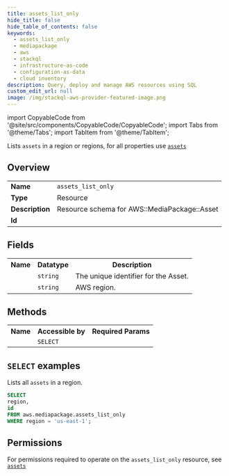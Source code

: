 ```yaml
---
title: assets_list_only
hide_title: false
hide_table_of_contents: false
keywords:
  - assets_list_only
  - mediapackage
  - aws
  - stackql
  - infrastructure-as-code
  - configuration-as-data
  - cloud inventory
description: Query, deploy and manage AWS resources using SQL
custom_edit_url: null
image: /img/stackql-aws-provider-featured-image.png
---
```


import CopyableCode from '@site/src/components/CopyableCode/CopyableCode';
import Tabs from '@theme/Tabs';
import TabItem from '@theme/TabItem';

Lists <code>assets</code> in a region or regions, for all properties use <a href="/services/serviceName/assets/"><code>assets</code></a>

## Overview
<table>
<tbody>
<tr><td><b>Name</b></td><td><code>assets_list_only</code></td></tr>
<tr><td><b>Type</b></td><td>Resource</td></tr>
<tr><td><b>Description</b></td><td>Resource schema for AWS::MediaPackage::Asset</td></tr>
<tr><td><b>Id</b></td><td><CopyableCode code="aws.mediapackage.assets_list_only" /></td></tr>
</tbody>
</table>

## Fields
<table>
<tbody>
<tr><th>Name</th><th>Datatype</th><th>Description</th></tr><tr><td><CopyableCode code="id" /></td><td><code>string</code></td><td>The unique identifier for the Asset.</td></tr>
<tr><td><CopyableCode code="region" /></td><td><code>string</code></td><td>AWS region.</td></tr>
</tbody>
</table>

## Methods

<table>
<tbody>
  <tr>
    <th>Name</th>
    <th>Accessible by</th>
    <th>Required Params</th>
  </tr>
  <tr>
    <td><CopyableCode code="list_resources" /></td>
    <td><code>SELECT</code></td>
    <td><CopyableCode code="region" /></td>
  </tr>
</tbody>
</table>

## `SELECT` examples
Lists all <code>assets</code> in a region.
```sql
SELECT
region,
id
FROM aws.mediapackage.assets_list_only
WHERE region = 'us-east-1';
```


## Permissions

For permissions required to operate on the <code>assets_list_only</code> resource, see <a href="/services/mediapackage/assets/#permissions"><code>assets</code></a>

